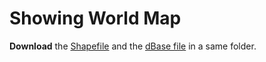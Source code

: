 # Showing World Map
**Download** the [Shapefile](data/countries.shp) and the [dBase file](data/countries.dbf) in a same folder.
